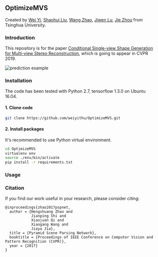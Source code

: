 ## OptimizeMVS

Created by [Wei Yi](https://github.com/weiyithu), [Shaohui Liu](http://b1ueber2y.me/), [Wang Zhao](https://github.com/thuzhaowang), [Jiwen Lu](http://ivg.au.tsinghua.edu.cn/Jiwen_Lu/), [Jie Zhou](https://www.tsinghua.edu.cn/publish/auen/1713/2011/20110506105532098625469/20110506105532098625469_.html) from Tsinghua University.

### Introduction
This repository is for the paper [Conditional Single-view Shape Generation for Multi-view Stereo Reconstruction](https://arxiv.org/abs/1612.01105), which is going to appear in CVPR 2019. 

![prediction example](https://github.com/weiyithu/OptimizeMVS/blob/master/doc/teaser.png)

### Installation
The code has been tested with Python 2.7, tensorflow 1.3.0 on Ubuntu 16.04.

#### 1. Clone code
```bash
git clone https://github.com/weiyithu/OptimizeMVS.git
```

#### 2. Install packages

It's recommended to use Python virtual environment.
```bash
cd OptimizeMVS
virtualenv env
source ./env/bin/activate
pip install -r requirements.txt
```


### Usage


### Citation
If you find our work useful in your research, please consider citing:

    @inproceedings{zhao2017pspnet,
      author = {Hengshuang Zhao and
                Jianping Shi and
                Xiaojuan Qi and
                Xiaogang Wang and
                Jiaya Jia},
      title = {Pyramid Scene Parsing Network},
      booktitle = {Proceedings of IEEE Conference on Computer Vision and Pattern Recognition (CVPR)},
      year = {2017}
    }
